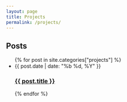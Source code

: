 ```yaml
---
layout: page
title: Projects
permalink: /projects/
---
```


<div class="home">
<h2 class="post-list-heading">Posts</h2>
  <ul class="post-list">
  {% for post in site.categories["projects"] %}
    <li><span class="post-meta">{{  post.date | date: "%b %d, %Y" }}</span>
      <h3>
        <a class="post-link" href="{{ site.domain }}{{ post.url }}">
          {{ post.title }}
        </a>
      </h3>
    </li>
  {% endfor %}
  </ul>
</div>
